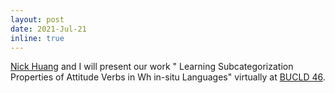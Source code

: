 ```yaml
---
layout: post
date: 2021-Jul-21 
inline: true
---
```


[Nick Huang](https://sites.google.com/view/znhuang/home) and I will present our work " Learning Subcategorization Properties of Attitude Verbs in Wh in-situ Languages" virtually at [BUCLD 46](https://www.bu.edu/bucld/). 